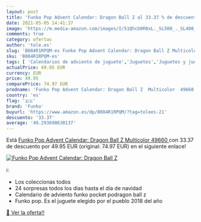 ```yaml
---
layout: post
title: 'Funko Pop Advent Calendar: Dragon Ball Z al 33.37 % de descuento'
date: 2021-05-05 14:41:37
image: 'https://m.media-amazon.com/images/I/51Qhcb0R8xL._SL500_._SL400_.jpg'
comments: true
category: ofertas
author: 'tole.es'
slug: 'B084R1RPQM-es Funko Pop Advent Calendar: Dragon Ball Z Multicolor 49660'
sku: 'B084R1RPQM-es'
tags: [ 'Calendarios de adviento de juguete','Juguetes','Juguetes y juegos','advent','funko', ]
actualPrice: 49.95 EUR
currency: EUR
price: 49.95
comparePrice: 74.97 EUR
prodname: 'Funko Pop Advent Calendar: Dragon Ball Z  Multicolor  49660 '
country: 'es'
flag: '🇪🇸'
brand: 'Funko'
buyurl: 'https://www.amazon.es/dp/B084R1RPQM/?tag=tolees-21'
descuento: '33.37'
average: '49.293698630137'
---
```


Está [Funko Pop Advent Calendar: Dragon Ball Z  Multicolor  49660 ](https://www.amazon.es/dp/B084R1RPQM/?tag=tolees-21) con 33.37 de descuento por 49.95 EUR (original: 74.97 EUR) en el siguiente enlace!

[![Funko Pop Advent Calendar: Dragon Ball Z](https://m.media-amazon.com/images/I/51Qhcb0R8xL._SL500_._SL400_.jpg)](https://www.amazon.es/dp/B084R1RPQM/?tag=tolees-21)

ℹ️:

- Los coleccionas todos
- 24 sorpresas todos los días hasta el día de navidad
- Calendario de adviento funko pocket podragon ball z
- Funko pop. Es el juguete elegido por el pueblo 2018 del año

[🛒 Ver la oferta!!](https://www.amazon.es/dp/B084R1RPQM/?tag=tolees-21)
